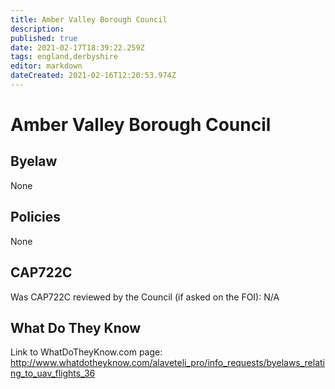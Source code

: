```yaml
---
title: Amber Valley Borough Council
description: 
published: true
date: 2021-02-17T18:39:22.259Z
tags: england,derbyshire
editor: markdown
dateCreated: 2021-02-16T12:20:53.974Z
---
```


# Amber Valley Borough Council
## Byelaw
None

## Policies
None

## CAP722C

Was CAP722C reviewed by the Council (if asked on the FOI): N/A

## What Do They Know

Link to WhatDoTheyKnow.com page:
http://www.whatdotheyknow.com/alaveteli_pro/info_requests/byelaws_relating_to_uav_flights_36

